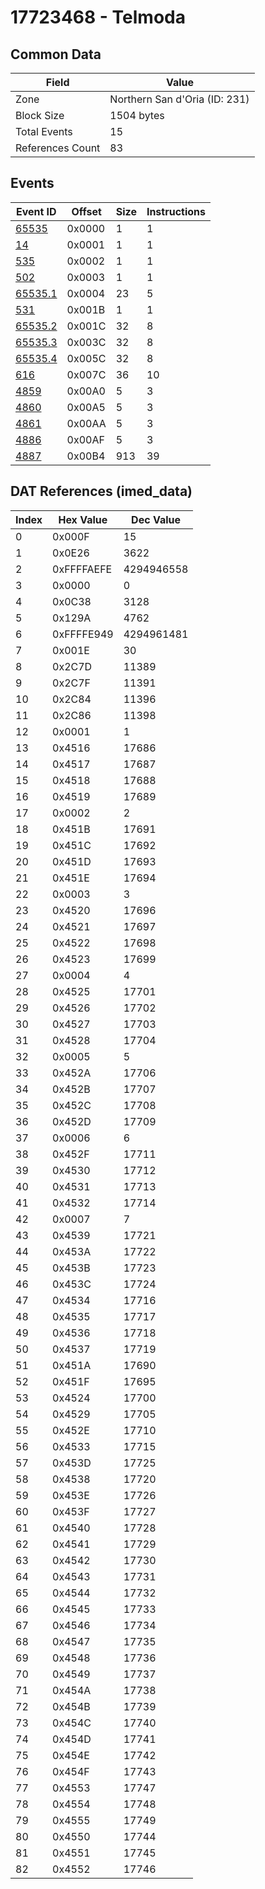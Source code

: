# 17723468 - Telmoda

## Common Data

| Field            | Value                         |
|------------------|-------------------------------|
| Zone             | Northern San d'Oria (ID: 231) |
| Block Size       | 1504 bytes                    |
| Total Events     | 15                            |
| References Count | 83                            |

## Events

| Event ID                | Offset   |   Size |   Instructions |
|-------------------------|----------|--------|----------------|
| [65535](./65535.md)     | 0x0000   |      1 |              1 |
| [14](./14.md)           | 0x0001   |      1 |              1 |
| [535](./535.md)         | 0x0002   |      1 |              1 |
| [502](./502.md)         | 0x0003   |      1 |              1 |
| [65535.1](./65535.1.md) | 0x0004   |     23 |              5 |
| [531](./531.md)         | 0x001B   |      1 |              1 |
| [65535.2](./65535.2.md) | 0x001C   |     32 |              8 |
| [65535.3](./65535.3.md) | 0x003C   |     32 |              8 |
| [65535.4](./65535.4.md) | 0x005C   |     32 |              8 |
| [616](./616.md)         | 0x007C   |     36 |             10 |
| [4859](./4859.md)       | 0x00A0   |      5 |              3 |
| [4860](./4860.md)       | 0x00A5   |      5 |              3 |
| [4861](./4861.md)       | 0x00AA   |      5 |              3 |
| [4886](./4886.md)       | 0x00AF   |      5 |              3 |
| [4887](./4887.md)       | 0x00B4   |    913 |             39 |

## DAT References (imed_data)

|   Index | Hex Value   |   Dec Value |
|---------|-------------|-------------|
|       0 | 0x000F      |          15 |
|       1 | 0x0E26      |        3622 |
|       2 | 0xFFFFAEFE  |  4294946558 |
|       3 | 0x0000      |           0 |
|       4 | 0x0C38      |        3128 |
|       5 | 0x129A      |        4762 |
|       6 | 0xFFFFE949  |  4294961481 |
|       7 | 0x001E      |          30 |
|       8 | 0x2C7D      |       11389 |
|       9 | 0x2C7F      |       11391 |
|      10 | 0x2C84      |       11396 |
|      11 | 0x2C86      |       11398 |
|      12 | 0x0001      |           1 |
|      13 | 0x4516      |       17686 |
|      14 | 0x4517      |       17687 |
|      15 | 0x4518      |       17688 |
|      16 | 0x4519      |       17689 |
|      17 | 0x0002      |           2 |
|      18 | 0x451B      |       17691 |
|      19 | 0x451C      |       17692 |
|      20 | 0x451D      |       17693 |
|      21 | 0x451E      |       17694 |
|      22 | 0x0003      |           3 |
|      23 | 0x4520      |       17696 |
|      24 | 0x4521      |       17697 |
|      25 | 0x4522      |       17698 |
|      26 | 0x4523      |       17699 |
|      27 | 0x0004      |           4 |
|      28 | 0x4525      |       17701 |
|      29 | 0x4526      |       17702 |
|      30 | 0x4527      |       17703 |
|      31 | 0x4528      |       17704 |
|      32 | 0x0005      |           5 |
|      33 | 0x452A      |       17706 |
|      34 | 0x452B      |       17707 |
|      35 | 0x452C      |       17708 |
|      36 | 0x452D      |       17709 |
|      37 | 0x0006      |           6 |
|      38 | 0x452F      |       17711 |
|      39 | 0x4530      |       17712 |
|      40 | 0x4531      |       17713 |
|      41 | 0x4532      |       17714 |
|      42 | 0x0007      |           7 |
|      43 | 0x4539      |       17721 |
|      44 | 0x453A      |       17722 |
|      45 | 0x453B      |       17723 |
|      46 | 0x453C      |       17724 |
|      47 | 0x4534      |       17716 |
|      48 | 0x4535      |       17717 |
|      49 | 0x4536      |       17718 |
|      50 | 0x4537      |       17719 |
|      51 | 0x451A      |       17690 |
|      52 | 0x451F      |       17695 |
|      53 | 0x4524      |       17700 |
|      54 | 0x4529      |       17705 |
|      55 | 0x452E      |       17710 |
|      56 | 0x4533      |       17715 |
|      57 | 0x453D      |       17725 |
|      58 | 0x4538      |       17720 |
|      59 | 0x453E      |       17726 |
|      60 | 0x453F      |       17727 |
|      61 | 0x4540      |       17728 |
|      62 | 0x4541      |       17729 |
|      63 | 0x4542      |       17730 |
|      64 | 0x4543      |       17731 |
|      65 | 0x4544      |       17732 |
|      66 | 0x4545      |       17733 |
|      67 | 0x4546      |       17734 |
|      68 | 0x4547      |       17735 |
|      69 | 0x4548      |       17736 |
|      70 | 0x4549      |       17737 |
|      71 | 0x454A      |       17738 |
|      72 | 0x454B      |       17739 |
|      73 | 0x454C      |       17740 |
|      74 | 0x454D      |       17741 |
|      75 | 0x454E      |       17742 |
|      76 | 0x454F      |       17743 |
|      77 | 0x4553      |       17747 |
|      78 | 0x4554      |       17748 |
|      79 | 0x4555      |       17749 |
|      80 | 0x4550      |       17744 |
|      81 | 0x4551      |       17745 |
|      82 | 0x4552      |       17746 |
